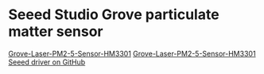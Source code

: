 # Seeed Studio Grove particulate matter sensor

[Grove-Laser-PM2-5-Sensor-HM3301](https://www.seeedstudio.com/Grove-Laser-PM2-5-Sensor-HM3301.html)
[Grove-Laser-PM2-5-Sensor-HM3301 Seeed driver on GitHub](https://github.com/Seeed-Studio/Seeed_PM2_5_sensor_HM3301)